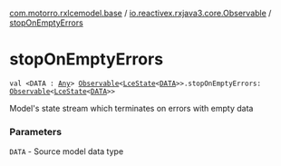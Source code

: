 [com.motorro.rxlcemodel.base](../index.md) / [io.reactivex.rxjava3.core.Observable](index.md) / [stopOnEmptyErrors](./stop-on-empty-errors.md)

# stopOnEmptyErrors

`val <DATA : `[`Any`](https://kotlinlang.org/api/latest/jvm/stdlib/kotlin/-any/index.html)`> `[`Observable`](http://reactivex.io/RxJava/3.x/javadoc/io/reactivex/rxjava3/core/Observable.html)`<`[`LceState`](../-lce-state/index.md)`<`[`DATA`](stop-on-empty-errors.md#DATA)`>>.stopOnEmptyErrors: `[`Observable`](http://reactivex.io/RxJava/3.x/javadoc/io/reactivex/rxjava3/core/Observable.html)`<`[`LceState`](../-lce-state/index.md)`<`[`DATA`](stop-on-empty-errors.md#DATA)`>>`

Model's state stream which terminates on errors with empty data

### Parameters

`DATA` - Source model data type